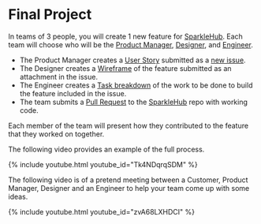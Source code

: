 # Final Project

In teams of 3 people, you will create 1 new feature for [SparkleHub][sparklehub].
Each team will choose who will be the [Product Manager][product-manager],
[Designer][designer], and [Engineer][engineer].

* The Product Manager creates a [User Story][user-story] submitted as a [new issue][issue].
* The Designer creates a [Wireframe][wireframe] of the feature submitted as an attachment in the issue.
* The Engineer creates a [Task breakdown][tasks] of the work to be done to build the feature included in the issue.
* The team submits a [Pull Request][pull-request] to the [SparkleHub][sparklehub] repo with working code.

Each member of the team will present how they contributed to the feature that they worked on together.

The following video provides an example of the full process.

{% include youtube.html youtube_id="Tk4NDqrqSDM" %}

The following video is of a pretend meeting between a Customer,
Product Manager, Designer and an Engineer to help your team come up with some ideas.

{% include youtube.html youtube_id="zvA68LXHDCI" %}

[designer]: ./../../../roles/designer.html
[engineer]: ./../../../roles/software-engineer.html
[issue]: https://github.com/CodeChica/SparkleHub-lite/issues/new
[product-manager]: ./../../../roles/product-manager.html
[pull-request]: https://github.com/CodeChica/SparkleHub-lite/compare
[sparklehub]: https://github.com/CodeChica/SparkleHub-lite
[tasks]: ./../../../roles/engineer.html#task-breakdown
[user-story]: ./../../../roles/product-manager.html#user-stories
[wireframe]: ./../../../roles/designer.html#what-is-a-wireframe
